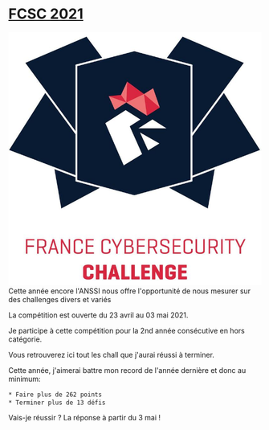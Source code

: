 # [FCSC 2021](https://www.france-cybersecurity-challenge.fr/)

![](./logo.jpg)
Cette année encore l'ANSSI nous offre l'opportunité de nous mesurer sur des challenges divers et variés

La compétition est ouverte du 23 avril au 03 mai 2021.

Je participe à cette compétition pour la 2nd année consécutive en hors catégorie.

Vous retrouverez ici tout les chall que j'aurai réussi à terminer.

Cette année, j'aimerai battre mon record de l'année dernière et donc au minimum:

	* Faire plus de 262 points
	* Terminer plus de 13 défis

Vais-je réussir ? La réponse à partir du 3 mai !

